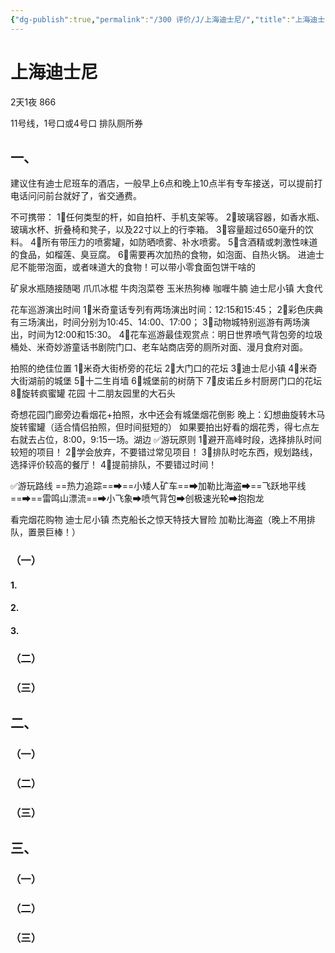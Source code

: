 ```yaml
---
{"dg-publish":true,"permalink":"/300 评价/J/上海迪士尼/","title":"上海迪士尼","created":"2024-10-11T10:55:32.203+08:00","updated":"2024-10-11T11:25:30.698+08:00"}
---
```


# 上海迪士尼
2天1夜 866

11号线，1号口或4号口
排队厕所券
## 一、
建议住有迪士尼班车的酒店，一般早上6点和晚上10点半有专车接送，可以提前打电话问问前台就好了，省交通费。


不可携带： 1⃣任何类型的杆，如自拍杆、手机支架等。 2⃣玻璃容器，如香水瓶、玻璃水杯、折叠椅和凳子，以及22寸以上的行李箱。 3⃣容量超过650毫升的饮料。 4⃣所有带压力的喷雾罐，如防晒喷雾、补水喷雾。 5⃣含酒精或刺激性味道的食品，如榴莲、臭豆腐。 6⃣需要再次加热的食物，如泡面、自热火锅。
进迪士尼不能带泡面，或者味道大的食物！可以带小零食面包饼干啥的

矿泉水瓶随接随喝
爪爪冰棍 牛肉泡菜卷 玉米热狗棒 咖喱牛腩
迪士尼小镇 大食代


花车巡游演出时间 
1⃣米奇童话专列有两场演出时间：12:15和15:45； 
2⃣彩色庆典有三场演出，时间分别为10:45、14:00、17:00；
3⃣动物城特别巡游有两场演出，时间为12:00和15:30。
4⃣花车巡游最佳观赏点：明日世界喷气背包旁的垃圾桶处、米奇妙游童话书剧院门口、老车站商店旁的厕所对面、漫月食府对面。

拍照的绝佳位置 
1⃣米奇大街桥旁的花坛 2⃣大门口的花坛 3⃣迪士尼小镇 4⃣米奇大街湖前的城堡 5⃣十二生肖墙 6⃣城堡前的树荫下 7⃣皮诺丘乡村厨房门口的花坛 8⃣旋转疯蜜罐 
花园 十二朋友园里的大石头

奇想花园门廊旁边看烟花+拍照，水中还会有城堡烟花倒影
晚上：幻想曲旋转木马
旋转蜜罐（适合情侣拍照，但时间挺短的）
如果要拍出好看的烟花秀，得七点左右就去占位，8:00，9:15一场。湖边
✅游玩原则 
1⃣避开高峰时段，选择排队时间较短的项目！ 
2⃣学会放弃，不要错过常见项目！ 3⃣排队时吃东西，规划路线，选择评价较高的餐厅！ 
4⃣提前排队，不要错过时间！ 

✅游玩路线 ==热力追踪==➡==小矮人矿车==➡加勒比海盗➡==飞跃地平线==➡==雷鸣山漂流==➡小飞象➡喷气背包➡创极速光轮➡抱抱龙

看完烟花购物 迪士尼小镇
杰克船长之惊天特技大冒险
加勒比海盗（晚上不用排队，置景巨棒！）

### （一）
#### 1.
#### 2.
#### 3.
### （二）
### （三）
## 二、
### （一）
### （二）
### （三）
## 三、
### （一）
### （二）
### （三）
